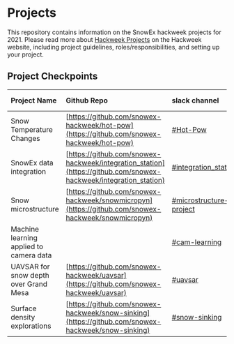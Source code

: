 # Projects
This repository contains information on the SnowEx hackweek projects for 2021.  Please read more about [Hackweek Projects](https://snowex-hackweek.github.io/website/projects/index.html) on the Hackweek website, including project guidelines, roles/responsibilities, and setting up your project.

## Project Checkpoints

| Project Name | Github Repo | slack channel | final presentation | 
:--------|:------|:--------|:-----|
| Snow Temperature Changes | [https://github.com/snowex-hackweek/hot-pow](https://github.com/snowex-hackweek/hot-pow) | [#Hot-Pow](https://snowexhackweek2021.slack.com/archives/C027RBZ9JH3) | video |
| SnowEx data integration | [https://github.com/snowex-hackweek/integration_station](https://github.com/snowex-hackweek/integration_station) | [#integration_station](https://snowexhackweek2021.slack.com/archives/C027MH2JUTY) | video |
| Snow microstructure | [https://github.com/snowex-hackweek/snowmicropyn](https://github.com/snowex-hackweek/snowmicropyn) | [#microstructure-project](https://snowexhackweek2021.slack.com/archives/C028HTDR9CY) | video |
| Machine learning applied to camera data |  | [#cam-learning](https://snowexhackweek2021.slack.com/archives/C027MKX87LN) | video |
| UAVSAR for snow depth over Grand Mesa | [https://github.com/snowex-hackweek/uavsar](https://github.com/snowex-hackweek/uavsar) | [#uavsar](https://snowexhackweek2021.slack.com/archives/C0286S9MN3T) | video |
| Surface density explorations | [https://github.com/snowex-hackweek/snow-sinking](https://github.com/snowex-hackweek/snow-sinking)| [#snow-sinking](https://snowexhackweek2021.slack.com/archives/C027DGK0FK9) | video |

